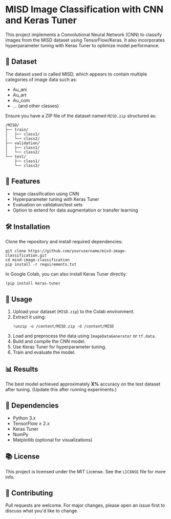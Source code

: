 <h1>MISD Image Classification with CNN and Keras Tuner</h1>

<p>This project implements a Convolutional Neural Network (CNN) to classify images from the MISD dataset using TensorFlow/Keras. It also incorporates hyperparameter tuning with Keras Tuner to optimize model performance.</p>

<h2>📁 Dataset</h2>
<p>The dataset used is called MISD, which appears to contain multiple categories of image data such as:</p>
<ul>
  <li>Au_ani</li>
  <li>Au_art</li>
  <li>Au_com</li>
  <li>... (and other classes)</li>
</ul>

<p>Ensure you have a ZIP file of the dataset named <code>MISD.zip</code> structured as:</p>
<pre><code>/MISD/
├── train/
│   ├── class1/
│   └── class2/
├── validation/
│   ├── class1/
│   └── class2/
└── test/
    ├── class1/
    └── class2/
</code></pre>

<h2>🚀 Features</h2>
<ul>
  <li>Image classification using CNN</li>
  <li>Hyperparameter tuning with Keras Tuner</li>
  <li>Evaluation on validation/test sets</li>
  <li>Option to extend for data augmentation or transfer learning</li>
</ul>

<h2>🛠️ Installation</h2>
<p>Clone the repository and install required dependencies:</p>
<pre><code>git clone https://github.com/yourusername/misd-image-classification.git
cd misd-image-classification
pip install -r requirements.txt</code></pre>

<p>In Google Colab, you can also install Keras Tuner directly:</p>
<pre><code>!pip install keras-tuner</code></pre>

<h2>📌 Usage</h2>
<ol>
  <li>Upload your dataset (<code>MISD.zip</code>) to the Colab environment.</li>
  <li>Extract it using:
    <pre><code>!unzip -o /content/MISD.zip -d /content/MISD</code></pre>
  </li>
  <li>Load and preprocess the data using <code>ImageDataGenerator</code> or <code>tf.data</code>.</li>
  <li>Build and compile the CNN model.</li>
  <li>Use Keras Tuner for hyperparameter tuning.</li>
  <li>Train and evaluate the model.</li>
</ol>

<h2>📊 Results</h2>
<p>The best model achieved approximately <strong>X%</strong> accuracy on the test dataset after tuning. (Update this after running experiments.)</p>

<h2>📎 Dependencies</h2>
<ul>
  <li>Python 3.x</li>
  <li>TensorFlow ≥ 2.x</li>
  <li>Keras Tuner</li>
  <li>NumPy</li>
  <li>Matplotlib (optional for visualizations)</li>
</ul>

<h2>📚 License</h2>
<p>This project is licensed under the MIT License. See the <code>LICENSE</code> file for more info.</p>

<h2>🤝 Contributing</h2>
<p>Pull requests are welcome. For major changes, please open an issue first to discuss what you'd like to change.</p>
